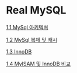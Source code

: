 # Real MySQL

[1.1 MySql 아키텍쳐](https://github.com/JisooOh94/study/blob/master/RealMySQL/1.1%20MySql%20%EC%95%84%ED%82%A4%ED%85%8D%EC%B3%90.md)

[1.2 MySql 복제 및 캐시](https://github.com/JisooOh94/study/blob/master/RealMySQL/1.2%20MySql%20%EB%B3%B5%EC%A0%9C%20%EB%B0%8F%20%EC%BA%90%EC%8B%9C.md)

[1.3 InnoDB](https://github.com/JisooOh94/study/blob/master/RealMySQL/1.3%20InnoDB.md)

[1.4 MyISAM 및 InnoDB 비교](https://github.com/JisooOh94/study/blob/master/RealMySQL/1.4%20MyISAM%20%EB%B0%8F%20InnoDB%20%EC%99%80%20%EB%B9%84%EA%B5%90.md)